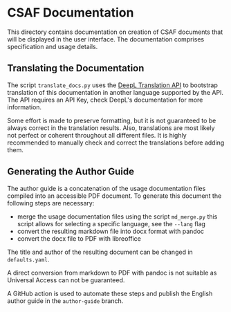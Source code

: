 # CSAF Documentation

This directory contains documentation on creation of CSAF documents that will be displayed in the user interface.
The documentation comprises specification and usage details.

## Translating the Documentation

The script `translate_docs.py` uses the [DeepL Translation API](https://www.deepl.com/pro-api) to bootstrap translation
of this documentation in another language supported by the API. The API requires an API Key, check DeepL's documentation
for more information.

Some effort is made to preserve formatting, but it is not guaranteed to be always correct in the translation results.
Also, translations are most likely not perfect or coherent throughout all different files.
It is highly recommended to manually check and correct the translations before adding them.

## Generating the Author Guide

The author guide is a concatenation of the usage documentation files compiled into an accessible PDF document.
To generate this document the following steps are necessary:

* merge the usage documentation files using the script `md_merge.py`
  this script allows for selecting a specific language, see the `--lang` flag
* convert the resulting markdown file into docx format with pandoc
* convert the docx file to PDF with libreoffice

The title and author of the resulting document can be changed in `defaults.yaml`.

A direct conversion from markdown to PDF with pandoc is not suitable as Universal Access can not be guaranteed.

A GitHub action is used to automate these steps and publish the English author guide in the `author-guide` branch.
